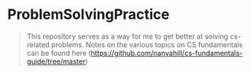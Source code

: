 # ProblemSolvingPractice
> This repository serves as a way for me to get better at solving cs-related problems.
Notes on the various topics on CS fundamentals can be found here (https://github.com/nanyahill/cs-fundamentals-guide/tree/master)

